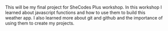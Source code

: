 This will be my final project for SheCodes Plus workshop. In this workshop I learned about javascript functions and how to use them to build this weather app. I also learned more about git and github and the importance of using them to create my projects.

